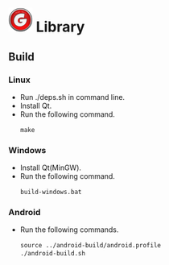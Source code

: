 <img src="img/g.png" width="48" height="48"> Library
===

## Build

### Linux
* Run ./deps.sh in command line.
* Install Qt.
* Run the following command.
  ```
  make
  ```

### Windows
* Install Qt(MinGW).
* Run the following command.
  ```
  build-windows.bat
  ```

### Android
* Run the following commands.
  ```
  source ../android-build/android.profile
  ./android-build.sh
  ```
